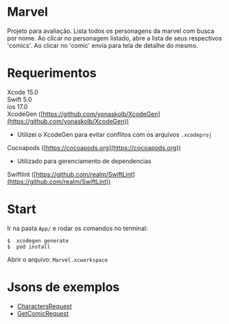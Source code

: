 # Marvel
Projeto para avaliação. Lista todos os personagens da marvel com busca por nome. Ao clicar no personagem listado, abre a lista de seus respectivos 'comics'. Ao clicar no 'comic' envia para tela de detalhe do mesmo.

# Requerimentos
Xcode 15.0 </br>
Swift 5.0 </br>
ios 17.0 </br>
XcodeGen ([https://github.com/yonaskolb/XcodeGen](https://github.com/yonaskolb/XcodeGen))</br>
* Utilizei o XcodeGen para evitar conflitos com os arquivos `.xcodeproj`

Cocoapods ([https://cocoapods.org](https://cocoapods.org))</br>
* Utilizado para gerenciamento de dependencias

Swiftlint ([https://github.com/realm/SwiftLint](https://github.com/realm/SwiftLint))

# Start
Ir na pasta `App/` e rodar os comandos no terminal:

```
$  xcodegen generate
$  pod install
```

Abrir o arquivo: `Marvel.xcworkspace`

# Jsons de exemplos
- [CharactersRequest](API/API/Resources/Mocks/GetCharactersRequest.json)
- [GetComicRequest](API/API/Resources/Mocks/GetComicRequest.json)
